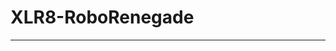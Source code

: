 # XLR8-RoboRenegade
---------------------------------------------------------------------------------------------------------------

